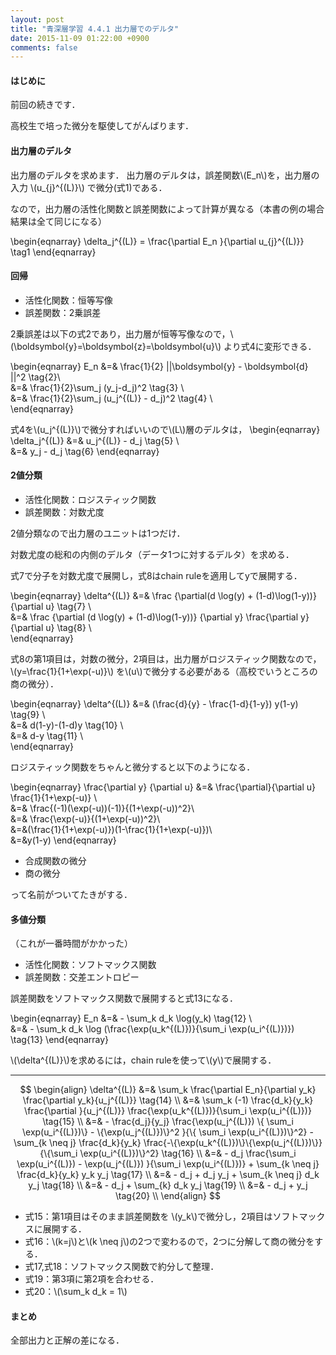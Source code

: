 ```yaml
---
layout: post
title: "青深層学習 4.4.1 出力層でのデルタ"
date: 2015-11-09 01:22:00 +0900
comments: false
---
```


#### はじめに
前回の続きです．

高校生で培った微分を駆使してがんばります．

#### 出力層のデルタ
出力層のデルタを求めます．
出力層のデルタは，誤差関数\\(E_n\\)を，出力層の入力 \\(u_{j}^{(L)}\\) で微分(式1)である．

なので，出力層の活性化関数と誤差関数によって計算が異なる（本書の例の場合結果は全て同じになる）

\begin{eqnarray}
\delta_j^{(L)} =
  \frac{\partial E_n }{\partial u_{j}^{(L)}} \tag1
\end{eqnarray}

#### 回帰

- 活性化関数：恒等写像
- 誤差関数：2乗誤差

2乗誤差は以下の式2であり，出力層が恒等写像なので，\\(\boldsymbol{y}=\boldsymbol{z}=\boldsymbol{u}\\)
より式4に変形できる．

\begin{eqnarray}
E_n &=& \frac{1}{2} ||\boldsymbol{y} - \boldsymbol{d} ||^2 \tag{2}\\\
&=& \frac{1}{2}\sum_j (y_j-d_j)^2 \tag{3} \\\
&=& \frac{1}{2}\sum_j (u_j^{(L)} - d_j)^2 \tag{4} \\\
\end{eqnarray}

式4を\\(u_j^{(L)}\\)で微分すればいいので\\(L\\)層のデルタは，
\begin{eqnarray}
\delta_j^{(L)} &=& u_j^{(L)} - d_j \tag{5} \\\
&=& y_j - d_j \tag{6}
\end{eqnarray}

#### 2値分類

- 活性化関数：ロジスティック関数
- 誤差関数：対数尤度

2値分類なので出力層のユニットは1つだけ．

対数尤度の総和の内側のデルタ（データ1つに対するデルタ）を求める．

式7で分子を対数尤度で展開し，式8はchain ruleを適用してyで展開する．

\begin{eqnarray}
\delta^{(L)} &=& \frac
{\partial(d \log(y) + (1-d)\log(1-y))}
{\partial u} \tag{7} \\\
&=& \frac
{\partial (d \log(y) + (1-d)\log(1-y))}
{\partial y}
\frac{\partial y}
{\partial u} \tag{8} \\\
\end{eqnarray}

式8の第1項目は，対数の微分，2項目は，出力層がロジスティック関数なので， \\(y=\frac{1}{1+\exp(-u)}\\) を\\(u\\)で微分する必要がある（高校でいうところの商の微分）．

\begin{eqnarray}
\delta^{(L)} &=& (\frac{d}{y} - \frac{1-d}{1-y}) y(1-y) \tag{9}  \\\
&=& d(1-y)-(1-d)y \tag{10} \\\
&=& d-y \tag{11} \\\
\end{eqnarray}

ロジスティック関数をちゃんと微分すると以下のようになる．

\begin{eqnarray}
\frac{\partial y} {\partial u} &=& \frac{\partial}{\partial u} \frac{1}{1+\exp(-u)} \\\
&=& \frac{(-1)(\exp(-u))(-1)}{(1+\exp(-u))^2}\\\
&=& \frac{\exp(-u)}{(1+\exp(-u))^2}\\\
&=&(\frac{1}{1+\exp(-u)})(1-\frac{1}{1+\exp(-u)})\\\
&=&y(1-y)
\end{eqnarray}

- 合成関数の微分
- 商の微分

って名前がついてたきがする．


#### 多値分類
（これが一番時間がかかった）

- 活性化関数：ソフトマックス関数
- 誤差関数：交差エントロピー

誤差関数をソフトマックス関数で展開すると式13になる．

\begin{eqnarray}
E_n &=& - \sum_k d_k \log(y_k) \tag{12} \\\
&=& - \sum_k d_k \log (\frac{\exp(u_k^{(L)})}{\sum_i \exp(u_i^{(L)})}) \tag{13}
\end{eqnarray}

\\(\delta^{(L)}\\)を求めるには，chain ruleを使って\\(y\\)で展開する．

---


$$ \begin{align}
\delta^{(L)} &=& \sum_k \frac{\partial E_n}{\partial y_k} \frac{\partial y_k}{u_j^{(L)}} \tag{14} \\
&=& \sum_k (-1) \frac{d_k}{y_k} \frac{\partial }{u_j^{(L)}} \frac{\exp(u_k^{(L)})}{\sum_i \exp(u_i^{(L)})} \tag{15} \\
&=& - \frac{d_j}{y_j} \frac{\exp(u_j^{(L)}) \{ \sum_i \exp(u_i^{(L)})\} - \{\exp(u_j^{(L)})\}^2 }{\{ \sum_i \exp(u_i^{(L)})\}^2} - \sum_{k \neq j} \frac{d_k}{y_k} \frac{-\{\exp(u_k^{(L)})\}\{\exp(u_j^{(L)})\}}{\{\sum_i \exp(u_i^{(L)})\}^2} \tag{16} \\
&=& - d_j \frac{\sum_i \exp(u_i^{(L)}) - \exp(u_j^{(L)})  }{\sum_i \exp(u_i^{(L)})} + \sum_{k \neq j} \frac{d_k}{y_k} y_k y_j \tag{17} \\
&=& - d_j + d_j y_j + \sum_{k \neq j} d_k y_j  \tag{18} \\
&=& - d_j + \sum_{k} d_k y_j \tag{19} \\
&=& - d_j + y_j \tag{20} \\
\end{align} $$


- 式15：第1項目はそのまま誤差関数を \\(y_k\\)で微分し，2項目はソフトマックスに展開する．
- 式16：\\(k=j\\)と\\(k \neq j\\)の2つで変わるので，2つに分解して商の微分をする．
- 式17,式18：ソフトマックス関数で約分して整理．
- 式19：第3項に第2項を合わせる．
- 式20：\\(\sum_k d_k = 1\\)


#### まとめ

全部出力と正解の差になる．
